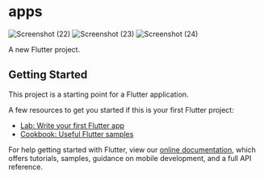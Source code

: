 # apps

![Screenshot (22)](https://user-images.githubusercontent.com/86703662/157635196-6f37aa01-8d18-4332-a4d7-86835a6b091b.png)
![Screenshot (23)](https://user-images.githubusercontent.com/86703662/157635269-51064db0-67ed-4ed9-a370-ea8962e95f1d.png)
![Screenshot (24)](https://user-images.githubusercontent.com/86703662/157635302-1b023824-9842-445a-b98d-fb54d78bdbb0.png)


A new Flutter project.

## Getting Started

This project is a starting point for a Flutter application.

A few resources to get you started if this is your first Flutter project:

- [Lab: Write your first Flutter app](https://flutter.dev/docs/get-started/codelab)
- [Cookbook: Useful Flutter samples](https://flutter.dev/docs/cookbook)

For help getting started with Flutter, view our
[online documentation](https://flutter.dev/docs), which offers tutorials,
samples, guidance on mobile development, and a full API reference.
